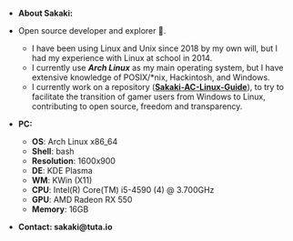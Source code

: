 - __About Sakaki:__
- Open source developer and explorer 🌱.
  - I have been using Linux and Unix since 2018 by my own will, but I had my experience with Linux at school in 2014.
  - I currently use __*Arch Linux*__ as my main operating system, but I have extensive knowledge of POSIX/*nix, Hackintosh, and Windows.
  - I currently work on a repository (__[Sakaki-AC-Linux-Guide](https://github.com/sakaki91/Sakaki-AC-Linux-Guide)__), to try to facilitate the transition of gamer users from Windows to Linux, contributing to open source, freedom and transparency.
- __PC:__
  - __OS__: Arch Linux x86_64
  - __Shell__: bash
  - __Resolution__: 1600x900
  - __DE__: KDE Plasma
  - __WM__: KWin (X11)
  - __CPU__: Intel(R) Core(TM) i5-4590 (4) @ 3.700GHz
  - __GPU__: AMD Radeon RX 550
  - __Memory__: 16GB

- __Contact: sakaki@tuta.io__
